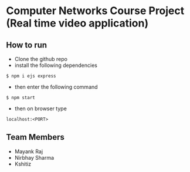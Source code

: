 # Computer Networks Course Project (Real time video application)

## **How to run**

- Clone the github repo
- install the following dependencies

```
$ npm i ejs express
```

- then enter the following command

```
$ npm start
```

- then on browser type

```
localhost:<PORT>
```

## **Team Members**

- Mayank Raj
- Nirbhay Sharma
- Kshitiz

